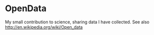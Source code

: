 OpenData
========
My small contribution to science, sharing data I have collected.
See also http://en.wikipedia.org/wiki/Open_data
